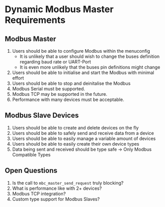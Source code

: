 # Dynamic Modbus Master Requirements

## Modbus Master

1. Users should be able to configure Modbus within the menuconfig
   - It is unlikely that a user should wish to change the buses definition regarding baud rate or UART-Port
   - It is even more unlikely that the buses pin definitions might change
2. Users should be able to initialise and start the Modbus with minimal effort
3. Users should be able to stop and deinitalise the Modbus
4. Modbus Serial must be supported.
5. Modbus TCP may be supported in the future.
6. Performance with many devices must be acceptable.

## Modbus Slave Devices

1. Users should be able to create and delete devices on the fly
2. Users should be able to safely send and receive data from a device
3. Users should be able to easily manage a variable amount of devices
4. Users should be able to easily create their own device types
5. Data being sent and received should be type safe -> Only Modbus Compatible Types

## Open Questions

1. Is the call to `mbc_master_send_request` truly blocking?
2. What is performance like with 2+ devices?
3. Modbus TCP integration?
4. Custom type support for Modbus Slaves?

